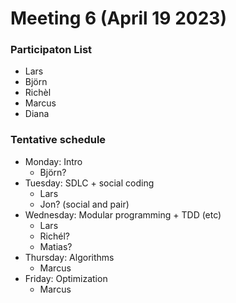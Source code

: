 # Meeting 6 (April 19 2023)

### Participaton List

- Lars
- Björn
- Richèl
- Marcus
- Diana

### Tentative schedule

- Monday: Intro
    - Björn?
- Tuesday: SDLC + social coding
    - Lars
    - Jon? (social and pair)
- Wednesday: Modular programming + TDD (etc)
    - Lars
    - Richél?
    - Matias?
- Thursday: Algorithms
    - Marcus
- Friday: Optimization
    - Marcus
